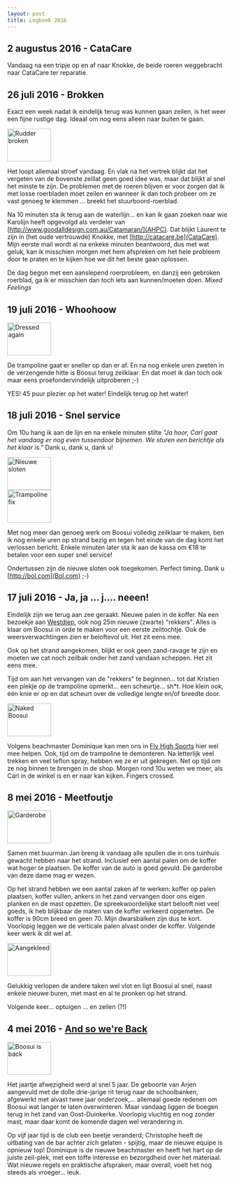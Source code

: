 ```yaml
---
layout: post
title: Logboek 2016
---
```


## 2 augustus 2016 - CataCare

Vandaag na een tripje op en af naar Knokke, de beide roeren weggebracht naar CataCare ter reparatie.

## 26 juli 2016 - Brokken

Exact een week nadat ik eindelijk terug was kunnen gaan zeilen, is het weer een fijne rustige dag. Ideaal om nog eens alleen naar buiten te gaan.

<div class="thumb right">
  <a href="images/full/rudder-broken.jpeg" title="Rudder broken"><img src="images/thumb/rudder-broken.jpeg" width="100" height="75" alt="Rudder broken"></a>
</div>

Het loopt allemaal stroef vandaag. En vlak na het vertrek blijkt dat het vergeten van de bovenste zeillat geen goed idee was, maar dat blijkt al snel het minste te zijn. De problemen met de roeren blijven er voor zorgen dat ik met losse roerbladen moet zeilen en wanneer ik dan toch probeer om ze vast genoeg te klemmen ... breekt het stuurboord-roerblad.

Na 10 minuten sta ik terug aan de waterlijn... en kan ik gaan zoeken naar wie Karolijn heeft opgevolgd als verdeler van [http://www.goodalldesign.com.au/Catamaran/](AHPC). Dat blijkt Laurent te zijn in (het oude vertrouwde) Knokke, met [http://catacare.be](CataCare). Mijn eerste mail wordt al na enkeke minuten beantwoord, dus met wat geluk, kan ik misschien morgen met hem afspreken om het hele probleem door te praten en te kijken hoe we dit het beste gaan oplossen.

De dag begon met een aanslepend roerprobleem, en danzij een gebroken roerblad, ga ik er misschien dan toch iets aan kunnen/moeten doen. *Mixed Feelings*

## 19 juli 2016 - Whoohoow

<div class="thumb right">
  <a href="images/full/dressed-again.jpeg" title="Dressed again"><img src="images/thumb/dressed-again.jpeg" width="100" height="75" alt="Dressed again"></a>
</div>

De trampoline gaat er sneller op dan er af. En na nog enkele uren zweten in de verzengende hitte is Boosui terug zeilklaar. En dat moet ik dan toch ook maar eens proefondervindelijk uitproberen ;-)

YES! 45 puur plezier op het water! Eindelijk terug op het water!

## 18 juli 2016 - Snel service

Om 10u hang ik aan de lijn en na enkele minuten stilte *"Ja hoor, Carl gaat het vandaag er nog even tussendoor bijnemen. We sturen een berichtje als het klaar is."* Dank u, dank u, dank u!

<div class="thumb right">
  <a href="images/full/locks.jpeg" title="Nieuwe sloten"><img src="images/thumb/locks.jpeg" width="100" height="75" alt="Nieuwe sloten"></a>
</div>

<div class="thumb right">
  <a href="images/full/trampoline-fix.jpeg" title="Trampoline fix"><img src="images/thumb/trampoline-fix.jpeg" width="100" height="75" alt="Trampoline fix"></a>
</div>

Met nog meer dan genoeg werk om Boosui volledig zeilklaar te maken, ben ik nog enkele uren op strand bezig en tegen het einde van de dag komt het verlossen bericht. Enkele minuten later sta ik aan de kassa om &euro;18 te betalen voor een super snel service!

Ondertussen zijn de nieuwe sloten ook toegekomen. Perfect timing. Dank u [http://bol.com](Bol.com) ;-)

## 17 juli 2016 - Ja, ja ... j.... neeen!

Eindelijk zijn we terug aan zee geraakt. Nieuwe palen in de koffer. Na een bezoekje aan [Westdiep](http://www.westdiep.com), ook nog 25m nieuwe (zwarte) "rekkers". Alles is klaar om Boosui in orde te maken voor een eerste zeiltochtje. Ook de weersverwachtingen zien er beloftevol uit. Het zit eens mee.

Ook op het strand aangekomen, blijkt er ook geen zand-ravage te zijn en moeten we cat noch zeilbak onder het zand vandaan scheppen. Het zit eens mee.

Tijd om aan het vervangen van de "rekkers" te beginnen... tot dat Kristien een plekje op de trampoline opmerkt... een scheurtje... sh*t. Hoe klein ook, één knie er op en dat scheurt over de volledige lengte en/of breedte door.

<div class="thumb right">
  <a href="images/full/naked-boosui.jpeg" title="Naked Boosui"><img src="images/thumb/naked-boosui.jpeg" width="100" height="75" alt="Naked Boosui"></a>
</div>

Volgens beachmaster Dominique kan men ons in [Fly High Sports](http://www.flyhighsports.eu) hier wel mee helpen. Ook, tijd om de trampoline te demonteren. Na letterlijk veel trekken en veel teflon spray, hebben we ze er uit gekregen. Net op tijd om ze nog binnen te brengen in de shop. Morgen rond 10u weten we meer, als Carl in de winkel is en er naar kan kijken. Fingers crossed.

## 8 mei 2016 - Meetfoutje

<div class="thumb right">
  <a href="images/full/boosui_garderobe.jpeg" title="Garderobe"><img src="images/thumb/boosui_garderobe.jpeg" width="100" height="75" alt="Garderobe"></a>
</div>

Samen met buurman Jan breng ik vandaag alle spullen die in ons tuinhuis gewacht hebben naar het strand. Inclusief een aantal palen om de koffer wat hoger te plaatsen. De koffer van de auto is goed gevuld. De garderobe van deze dame mag er wezen.

Op het strand hebben we een aantal zaken af te werken: koffer op palen plaatsen, koffer vullen, ankers in het zand vervangen door ons eigen planken en de mast opzetten. De spreekwoordelijke start belooft niet veel goeds, ik heb blijkbaar de maten van de koffer verkeerd opgemeten. De koffer is 90cm breed en geen 70. Mijn dwarsbalken zijn dus te kort. Voorlopig leggen we de verticale palen alvast onder de koffer. Volgende keer werk ik dit wel af.

<div class="thumb right">
  <a href="images/full/boosui_dressed.jpeg" title="Aangekleed"><img src="images/thumb/boosui_dressed.jpeg" width="100" height="75" alt="Aangekleed"></a>
</div>

Gelukkig verlopen de andere taken wel vlot en ligt Boosui al snel, naast enkele nieuwe buren, met mast en al te pronken op het strand.

Volgende keer... optuigen ... en zeilen (?!)

## 4 mei 2016 - [And so we're Back](https://youtu.be/ZBR2G-iI3-I)

<div class="thumb right">
  <a href="images/full/boosui_is_back.jpeg" title="Boosui is back"><img src="images/thumb/boosui_is_back.jpeg" width="100" height="75" alt="Boosui is back"></a>
</div>


Het jaartje afwezigheid werd al snel 5 jaar. De geboorte van Arjen aangevuld met de dolle drie-jarige rit terug naar de schoolbanken, afgewerkt met alvast twee jaar onderzoek,... allemaal goede redenen om Boosui wat langer te laten overwinteren. Maar vandaag liggen de boegen terug in het zand van Oost-Duinkerke. Voorlopig vluchtig en nog zonder mast, maar daar komt de komende dagen wel verandering in.

Op vijf jaar tijd is de club een beetje veranderd; Christophe heeft de uitbating van de bar achter zich gelaten - spijtig, maar de nieuwe equipe is opnieuw top! Dominique is de nieuwe beachmaster en heeft het hart op de juiste zeil-plek, met een toffe interesse en bezorgdheid over het materiaal. Wat nieuwe regels en praktische afspraken, maar overall, voelt het nog steeds als vroeger... leuk.
